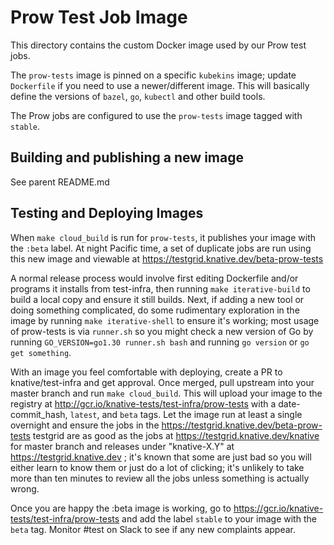 # Prow Test Job Image

This directory contains the custom Docker image used by our Prow test jobs.

The `prow-tests` image is pinned on a specific `kubekins` image; update
`Dockerfile` if you need to use a newer/different image. This will basically
define the versions of `bazel`, `go`, `kubectl` and other build tools.

The Prow jobs are configured to use the `prow-tests` image tagged with `stable`.

## Building and publishing a new image

See parent README.md

## Testing and Deploying Images

When `make cloud_build` is run for `prow-tests`, it publishes your image with
the `:beta` label. At night Pacific time, a set of duplicate jobs are run using
this new image and viewable at https://testgrid.knative.dev/beta-prow-tests

A normal release process would involve first editing Dockerfile and/or programs
it installs from test-infra, then running `make iterative-build` to build a
local copy and ensure it still builds. Next, if adding a new tool or doing
something complicated, do some rudimentary exploration in the image by running
`make iterative-shell` to ensure it's working; most usage of prow-tests is via
`runner.sh` so you might check a new version of Go by running
`GO_VERSION=go1.30 runner.sh bash` and running `go version` or
`go get something`.

With an image you feel comfortable with deploying, create a PR to
knative/test-infra and get approval. Once merged, pull upstream into your master
branch and run `make cloud_build`. This will upload your image to the registry
at http://gcr.io/knative-tests/test-infra/prow-tests with a date-commit_hash,
`latest`, and `beta` tags. Let the image run at least a single overnight and
ensure the jobs in the https://testgrid.knative.dev/beta-prow-tests testgrid are
as good as the jobs at https://testgrid.knative.dev/knative for master branch
and releases under "knative-X.Y" at https://testgrid.knative.dev ; it's known
that some are just bad so you will either learn to know them or just do a lot of
clicking; it's unlikely to take more than ten minutes to review all the jobs
unless something is actually wrong.

Once you are happy the :beta image is working, go to
https://gcr.io/knative-tests/test-infra/prow-tests and add the label `stable` to
your image with the `beta` tag. Monitor #test on Slack to see if any new
complaints appear.
